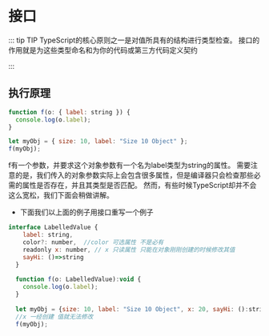 # 接口

::: tip TIP
TypeScript的核心原则之一是对值所具有的结构进行类型检查。
接口的作用就是为这些类型命名和为你的代码或第三方代码定义契约

:::

## 执行原理
``` js
function f(o: { label: string }) {
  console.log(o.label);
}

let myObj = { size: 10, label: "Size 10 Object" };
f(myObj);
```
f有一个参数，并要求这个对象参数有一个名为label类型为string的属性。
需要注意的是，我们传入的对象参数实际上会包含很多属性，但是编译器只会检查那些必需的属性是否存在，并且其类型是否匹配。 
然而，有些时候TypeScript却并不会这么宽松，我们下面会稍做讲解。

* 下面我们以上面的例子用接口重写一个例子
``` js
interface LabelledValue {
    label: string,
    color?: number,  //color 可选属性 不是必有
    readonly x: number, // x 只读属性 只能在对象刚刚创建的时候修改其值
    sayHi: ()=>string 
  }
  
  function f(o: LabelledValue):void {
    console.log(o.label);
  }
  
  let myObj = {size: 10, label: "Size 10 Object", x: 20, sayHi: ():string =>{return "Hi there"}};
  //x 一经创建 值就无法修改
  f(myObj);

```